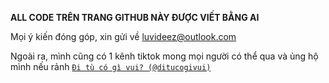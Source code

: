 **ALL CODE TRÊN TRANG GITHUB NÀY ĐƯỢC VIẾT BẰNG AI**


Mọi ý kiến đóng góp, xin gửi về [luvideez@outlook.com](mailto:luvideez@outlook.com)

Ngoài ra, mình cũng có 1 kênh tiktok mong mọi người có thể qua và ủng hộ mình nếu rảnh [`Đi tù có gì vui? (@ditucogivui)`](https://www.tiktok.com/@ditucogivui)

